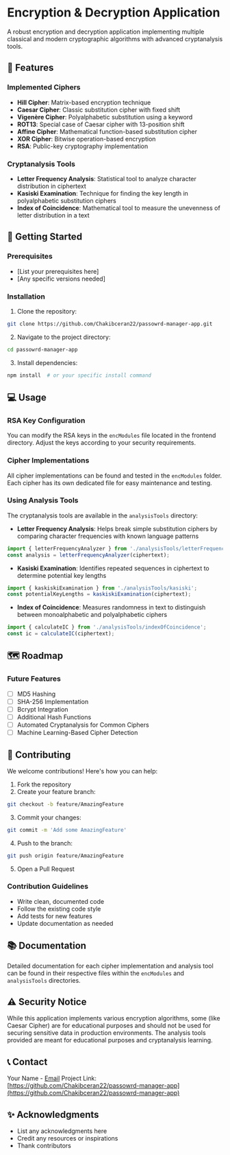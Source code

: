 # Encryption & Decryption Application
A robust encryption and decryption application implementing multiple classical and modern cryptographic algorithms with advanced cryptanalysis tools.

## 🔐 Features

### Implemented Ciphers
- **Hill Cipher**: Matrix-based encryption technique
- **Caesar Cipher**: Classic substitution cipher with fixed shift
- **Vigenère Cipher**: Polyalphabetic substitution using a keyword
- **ROT13**: Special case of Caesar cipher with 13-position shift
- **Affine Cipher**: Mathematical function-based substitution cipher
- **XOR Cipher**: Bitwise operation-based encryption
- **RSA**: Public-key cryptography implementation

### Cryptanalysis Tools
- **Letter Frequency Analysis**: Statistical tool to analyze character distribution in ciphertext
- **Kasiski Examination**: Technique for finding the key length in polyalphabetic substitution ciphers
- **Index of Coincidence**: Mathematical tool to measure the unevenness of letter distribution in a text

## 🚀 Getting Started

### Prerequisites
- [List your prerequisites here]
- [Any specific versions needed]

### Installation
1. Clone the repository:
```bash
git clone https://github.com/Chakibceran22/passowrd-manager-app.git
```
2. Navigate to the project directory:
```bash
cd passowrd-manager-app
```
3. Install dependencies:
```bash
npm install  # or your specific install command
```

## 💻 Usage

### RSA Key Configuration
You can modify the RSA keys in the `encModules` file located in the frontend directory. Adjust the keys according to your security requirements.

### Cipher Implementations
All cipher implementations can be found and tested in the `encModules` folder. Each cipher has its own dedicated file for easy maintenance and testing.

### Using Analysis Tools
The cryptanalysis tools are available in the `analysisTools` directory:

- **Letter Frequency Analysis**: Helps break simple substitution ciphers by comparing character frequencies with known language patterns
```javascript
import { letterFrequencyAnalyzer } from './analysisTools/letterFrequency';
const analysis = letterFrequencyAnalyzer(ciphertext);
```

- **Kasiski Examination**: Identifies repeated sequences in ciphertext to determine potential key lengths
```javascript
import { kaskiskiExamination } from './analysisTools/kasiski';
const potentialKeyLengths = kaskiskiExamination(ciphertext);
```

- **Index of Coincidence**: Measures randomness in text to distinguish between monoalphabetic and polyalphabetic ciphers
```javascript
import { calculateIC } from './analysisTools/indexOfCoincidence';
const ic = calculateIC(ciphertext);
```

## 🗺️ Roadmap

### Future Features
- [ ] MD5 Hashing
- [ ] SHA-256 Implementation
- [ ] Bcrypt Integration
- [ ] Additional Hash Functions
- [ ] Automated Cryptanalysis for Common Ciphers
- [ ] Machine Learning-Based Cipher Detection

## 🤝 Contributing
We welcome contributions! Here's how you can help:
1. Fork the repository
2. Create your feature branch:
```bash
git checkout -b feature/AmazingFeature
```
3. Commit your changes:
```bash
git commit -m 'Add some AmazingFeature'
```
4. Push to the branch:
```bash
git push origin feature/AmazingFeature
```
5. Open a Pull Request

### Contribution Guidelines
- Write clean, documented code
- Follow the existing code style
- Add tests for new features
- Update documentation as needed





## 📚 Documentation
Detailed documentation for each cipher implementation and analysis tool can be found in their respective files within the `encModules` and `analysisTools` directories.

## ⚠️ Security Notice
While this application implements various encryption algorithms, some (like Caesar Cipher) are for educational purposes and should not be used for securing sensitive data in production environments. The analysis tools provided are meant for educational purposes and cryptanalysis learning.

## 📞 Contact
Your Name - [Email](grabahchakib008@gmail.com)
Project Link: [https://github.com/Chakibceran22/passowrd-manager-app](https://github.com/Chakibceran22/passowrd-manager-app)

## ✨ Acknowledgments
- List any acknowledgments here
- Credit any resources or inspirations
- Thank contributors
